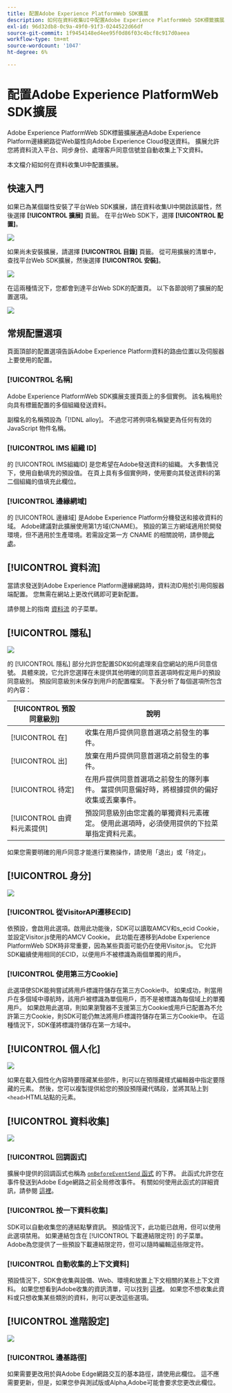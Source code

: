 ```yaml
---
title: 配置Adobe Experience PlatformWeb SDK擴展
description: 如何在資料收集UI中配置Adobe Experience PlatformWeb SDK標籤擴展。
exl-id: 96d32db8-0c9a-49f0-91f3-0244522d66df
source-git-commit: 1f9454148ed4ee95f0d86f03c4bcf8c917d0aeea
workflow-type: tm+mt
source-wordcount: '1047'
ht-degree: 6%

---
```


# 配置Adobe Experience PlatformWeb SDK擴展

Adobe Experience PlatformWeb SDK標籤擴展通過Adobe Experience Platform邊緣網路從Web屬性向Adobe Experience Cloud發送資料。 擴展允許您將資料流入平台、同步身份、處理客戶同意信號並自動收集上下文資料。

本文檔介紹如何在資料收集UI中配置擴展。

## 快速入門

如果已為某個屬性安裝了平台Web SDK擴展，請在資料收集UI中開啟該屬性，然後選擇 **[!UICONTROL 擴展]** 頁籤。 在平台Web SDK下，選擇 **[!UICONTROL 配置]**。

![](../images/extension/overview/configure.png)

如果尚未安裝擴展，請選擇 **[!UICONTROL 目錄]** 頁籤。 從可用擴展的清單中，查找平台Web SDK擴展，然後選擇 **[!UICONTROL 安裝]**。

![](../images/extension/overview/install.png)

在這兩種情況下，您都會到達平台Web SDK的配置頁。 以下各節說明了擴展的配置選項。

![](../images/extension/overview/config-screen.png)

## 常規配置選項

頁面頂部的配置選項告訴Adobe Experience Platform資料的路由位置以及伺服器上要使用的配置。

### [!UICONTROL 名稱]

Adobe Experience PlatformWeb SDK擴展支援頁面上的多個實例。 該名稱用於向具有標籤配置的多個組織發送資料。

副檔名的名稱預設為「[!DNL alloy]。 不過您可將例項名稱變更為任何有效的 JavaScript 物件名稱。

### **[!UICONTROL IMS 組織 ID]**

的 [!UICONTROL IMS組織ID] 是您希望在Adobe發送資料的組織。 大多數情況下，使用自動填充的預設值。 在頁上具有多個實例時，使用要向其發送資料的第二個組織的值填充此欄位。

### **[!UICONTROL 邊緣網域]**

的 [!UICONTROL 邊緣域] 是Adobe Experience Platform分機發送和接收資料的域。 Adobe建議對此擴展使用第1方域(CNAME)。 預設的第三方網域適用於開發環境，但不適用於生產環境。若需設定第一方 CNAME 的相關說明，請參閱[此處](https://experienceleague.adobe.com/docs/core-services/interface/ec-cookies/cookies-first-party.html?lang=zh-Hant)。

## [!UICONTROL 資料流]

當請求發送到Adobe Experience Platform邊緣網路時，資料流ID用於引用伺服器端配置。 您無需在網站上更改代碼即可更新配置。

請參閱上的指南 [資料流](../fundamentals/datastreams.md) 的子菜單。


## [!UICONTROL 隱私]

![](../images/extension/overview/privacy.png)

的 [!UICONTROL 隱私] 部分允許您配置SDK如何處理來自您網站的用戶同意信號。 具體來說，它允許您選擇在未提供其他明確的同意首選項時假定用戶的預設同意級別。 預設同意級別未保存到用戶的配置檔案。 下表分析了每個選項所包含的內容：

| [!UICONTROL 預設同意級別] | 說明 |
| --- | --- |
| [!UICONTROL 在] | 收集在用戶提供同意首選項之前發生的事件。 |
| [!UICONTROL 出] | 放棄在用戶提供同意首選項之前發生的事件。 |
| [!UICONTROL 待定] | 在用戶提供同意首選項之前發生的隊列事件。 當提供同意偏好時，將根據提供的偏好收集或丟棄事件。 |
| [!UICONTROL 由資料元素提供] | 預設同意級別由您定義的單獨資料元素確定。 使用此選項時，必須使用提供的下拉菜單指定資料元素。 |

如果您需要明確的用戶同意才能進行業務操作，請使用「退出」或「待定」。

## [!UICONTROL 身分]

![](../images/extension/overview/identity.png)

### [!UICONTROL 從VisitorAPI遷移ECID]

依預設，會啟用此選項。啟用此功能後，SDK可以讀取AMCV和s_ecid Cookie，並設定Visitor.js使用的AMCV Cookie。 此功能在遷移到Adobe Experience PlatformWeb SDK時非常重要，因為某些頁面可能仍在使用Visitor.js。 它允許SDK繼續使用相同的ECID，以便用戶不被標識為兩個單獨的用戶。

### [!UICONTROL 使用第三方Cookie]

此選項使SDK能夠嘗試將用戶標識符儲存在第三方Cookie中。 如果成功，則當用戶在多個域中導航時，該用戶被標識為單個用戶，而不是被標識為每個域上的單獨用戶。 如果啟用此選項，則如果瀏覽器不支援第三方Cookie或用戶已配置為不允許第三方Cookie，則SDK可能仍無法將用戶標識符儲存在第三方Cookie中。 在這種情況下，SDK僅將標識符儲存在第一方域中。

## [!UICONTROL 個人化]

![](../images/extension/overview/personalization.png)

如果在載入個性化內容時要隱藏某些部件，則可以在預隱藏樣式編輯器中指定要隱藏的元素。 然後，您可以複製提供給您的預設預隱藏代碼段，並將其貼上到 `<head>`HTML站點的元素。

## [!UICONTROL 資料收集]

![](../images/extension/overview/data-collection.png)

### [!UICONTROL 回調函式]

擴展中提供的回調函式也稱為 [`onBeforeEventSend` 函式](https://experienceleague.adobe.com/docs/experience-platform/edge/fundamentals/configuring-the-sdk.html?lang=en) 的下界。 此函式允許您在事件發送到Adobe Edge網路之前全局修改事件。 有關如何使用此函式的詳細資訊，請參閱 [這裡](https://experienceleague.adobe.com/docs/experience-platform/edge/fundamentals/tracking-events.html?lang=en#modifying-events-globally)。

### [!UICONTROL 按一下資料收集]

SDK可以自動收集您的連結點擊資訊。 預設情況下，此功能已啟用，但可以使用此選項禁用。 如果連結包含在 [!UICONTROL 下載連結限定符] 的子菜單。 Adobe為您提供了一些預設下載連結限定符，但可以隨時編輯這些限定符。

### [!UICONTROL 自動收集的上下文資料]

預設情況下，SDK會收集與設備、Web、環境和放置上下文相關的某些上下文資料。 如果您想看到Adobe收集的資訊清單，可以找到 [這裡](https://experienceleague.adobe.com/docs/experience-platform/edge/data-collection/automatic-information.html?lang=en)。 如果您不想收集此資料或只想收集某些類別的資料，則可以更改這些選項。

## [!UICONTROL 進階設定]

![](../images/extension/overview/advanced-settings.png)

### [!UICONTROL 邊基路徑]

如果需要更改用於與Adobe Edge網路交互的基本路徑，請使用此欄位。 這不應需要更新，但是，如果您參與測試版或Alpha,Adobe可能會要求您更改此欄位。
